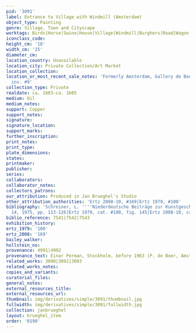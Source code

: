 ```yaml
---
pid: '3091'
label: Entrance to Village with Windmill (Amsterdam)
object_type: Painting
genre: Village, Town and Cityscape
worktags: Birds|Horse|Swine|House|Village|Windmill|Burghers|Road|Wagon
iconclass_code:
height_cm: '18'
width_cm: '25'
diameter_cm:
location_country: Unavailable
location_city: Private Collection/Art Market
location_collection:
location_or_most_recent_sale_notes: 'Formerly Amsterdam, Gallery de Boer, May 1963,
  inv. #9'
collection_type: Private
realdate: ca. 1603-ca. 1605
medium: Oil
medium_notes:
support: Copper
support_notes:
signature:
signature_location:
support_marks:
further_inscription:
print_notes:
print_type:
plate_dimensions:
states:
printmaker:
publisher:
series:
collaborators:
collaborator_notes:
collectors_patrons:
our_attribution: Produced in Jan Brueghel's Studio
other_attribution_authorities: 'Ertz 2008-10, #169|Ertz 1979, #100'
bibliography: 'Schreiner, L. ''''Niederdeutsche Beiträge zur Kunstgeschichte'''',
  14, 1975, pp. 113-126|Ertz 1979, cat. #100, fig. 145|Ertz 2008-10, cat. #169'
biblio_reference: 7541|7542|7543
exhibition_history:
ertz_1979: '100'
ertz_2008: '169'
bailey_walker:
hollstein_no:
provenance: 4991|4992
provenance_text: Einar Perman, Stockholm, before 1963 |P. de Boer, Amsterdam, 1934
related_works: 3090|3092|3093
related_works_notes:
copies_and_variants:
curatorial_files:
general_notes:
external_resources_title:
external_resources_url:
thumbnail: img/derivatives/simple/3091/thumbnail.jpg
fullwidth: img/derivatives/simple/3091/fullwidth.jpg
collection: janbrueghel
layout: brueghel_item
order: '0190'
---
```

